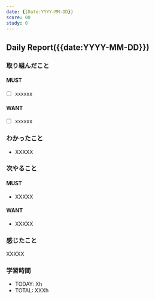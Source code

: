 ```yaml
---
date: {{Date:YYYY-MM-DD}}
score: 00
study: 0
---
```

## Daily Report({{date:YYYY-MM-DD}})
### 取り組んだこと
#### MUST
- [ ] xxxxxx
#### WANT
- [ ] xxxxxx
### わかったこと
- XXXXX
### 次やること
#### MUST
- XXXXX
#### WANT
- XXXXX
### 感じたこと
XXXXX
### 学習時間
- TODAY: Xh
- TOTAL: XXXh
